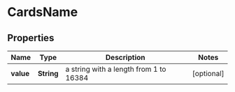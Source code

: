 # CardsName

## Properties
Name | Type | Description | Notes
------------ | ------------- | ------------- | -------------
**value** | **String** | a string with a length from 1 to 16384 |  [optional]
